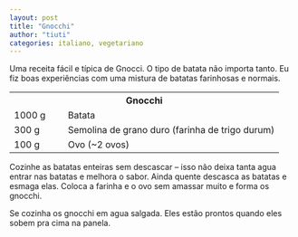 ```yaml
---
layout: post
title: "Gnocchi"
author: "tiuti"
categories: italiano, vegetariano
---
```


Uma receita fácil e típica de Gnocci.
O tipo de batata não importa tanto.
Eu fiz boas experiências com uma mistura de batatas farinhosas e normais.

<table>
  <tr>
    <th colspan="2">Gnocchi</th>
  </tr>
  <tr>
    <td style="width:20%">1000 g</td>
    <td>Batata</td>
  </tr>
  <tr>
    <td style="width:20%">300 g</td>
    <td>Semolina de grano duro (farinha de trigo durum)</td>
  </tr>
  <tr>
    <td style="width:20%">100 g</td>
    <td>Ovo (~2 ovos)</td>
  </tr>
</table>

Cozinhe as batatas enteiras sem descascar –
isso não deixa tanta agua entrar nas batatas e melhora o sabor.
Ainda quente descasca as batatas e esmaga elas.
Coloca a farinha e o ovo sem amassar muito e forma os gnocchi.

Se cozinha os gnocchi em agua salgada.
Eles estão prontos quando eles sobem pra cima na panela.
